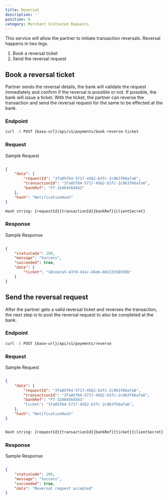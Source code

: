 ```yaml
---
title: Reversal
description: ''
position: 6
category: Merchant Initiated Requests
---
```


This service will allow the partner to initiate transaction reversals. Reversal happens in two legs.

1. Book a reversal ticket
2. Send the reversal request

## Book a reversal ticket

Partner sends the reversal details, the bank will validate the request immediately and confirm if the reversal is possible or not. If possible, the bank will issue a ticket. With the ticket, the partner can reverse the transaction and send the reversal request for the same to be effected at the bank.

### Endpoint

```bash
curl -X POST {base-url}/api/v1/payments/book-reverse-ticket


```

### Request

Sample Request

```json

{
    "data": {
        "requestId": "3fa85f64-5717-4562-b3fc-2c963f66afa6",
        "transactionId": "3fa85f64-5717-4562-b3fc-2c963f66afa6",
        "bankRef": "FT-32464564563"
    },
    "hash": "NotificationHash"
}


```

```bash
Hash string: {requestId}{transactionId}{bankRef}{clientSecret}

```

### Response

Sample Response

```json

{
    "statusCode": 200,
    "message": "Success",
    "succeeded": true,
    "data": {
        "ticket": "18ceeca5-437d-41ac-b6eb-0d133156939b"
    }
}


```

## Send the reversal request

After the partner gets a valid reversal ticket and reverses the transaction, the next step is to post the reversal request to also be completed at the bank.

### Endpoint

```bash
curl -X POST {base-url}/api/v1/payments/reverse

```

### Request

Sample Request

```json

{
    "data": {
        "requestId": "3fa85f64-5717-4562-b3fc-2c963f66afa6",
        "transactionId": "3fa85f64-5717-4562-b3fc-2c963f66afa6",
        "bankRef": "FT-32464564563"
        "ticket": "3fa85f64-5717-4562-b3fc-2c963f66afa6",
    },
    "hash": "NotificationHash"
}



```

```bash
Hash string: {requestId}{transactionId}{bankRef}{ticket}{clientSecret}


```

### Response

Sample Response

```json

{
    "statusCode": 200,
    "message": "Success",
    "succeeded": true,
    "data": "Reversal request accepted"
}



```
